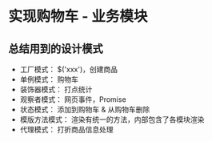 # 实现购物车 - 业务模块

## 总结用到的设计模式

- 工厂模式： $('xxx')，创建商品
- 单例模式： 购物车
- 装饰器模式： 打点统计
- 观察者模式： 网页事件，Promise
- 状态模式： 添加到购物车 & 从购物车删除
- 模版方法模式： 渲染有统一的方法，内部包含了各模块渲染
- 代理模式： 打折商品信息处理
